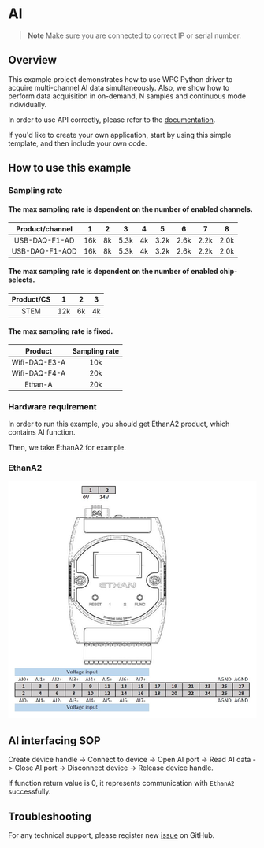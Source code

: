 # AI
> **Note**
> Make sure you are connected to correct IP or serial number.

## Overview

This example project demonstrates how to use WPC Python driver to acquire multi-channel AI data simultaneously.
Also, we show how to perform data acquisition in on-demand, N samples and continuous mode individually.

In order to use API correctly, please refer to the [documentation](https://wpc-systems-ltd.github.io/WPC_Python_driver_release/).

If you'd like to create your own application, start by using this simple template, and then include your own code.

## How to use this example

### Sampling rate

#### The max sampling rate is dependent on the number of enabled channels.

| Product/channel | 1   | 2   | 3   | 4   | 5   | 6   | 7   | 8   |
|:---------------:|:---:|:---:|:---:|:---:|:---:|:---:|:---:|:---:|
| USB-DAQ-F1-AD   | 16k | 8k  | 5.3k| 4k  | 3.2k| 2.6k| 2.2k| 2.0k|
| USB-DAQ-F1-AOD  | 16k | 8k  | 5.3k| 4k  | 3.2k| 2.6k| 2.2k| 2.0k|

#### The max sampling rate is dependent on the number of enabled chip-selects.

| Product/CS  | 1  | 2  |3   |
|:-----------:|:--:|:--:|:--:|
| STEM        |12k |6k  |4k  |

#### The max sampling rate is fixed.

| Product       |Sampling rate|
|:-------------:|:-----------:|
| Wifi-DAQ-E3-A | 10k         |
| Wifi-DAQ-F4-A | 20k         |
| Ethan-A       | 20k         |

### Hardware requirement

In order to run this example, you should get EthanA2 product, which contains AI function.

Then, we take EthanA2 for example.

### EthanA2

<img src="https://github.com/WPC-Systems-Ltd/WPC_Python_driver_release/blob/main/Reference/Pinouts/pinout-EthanA2.JPG" alt="drawing" width="600"/>

## AI interfacing SOP

Create device handle -> Connect to device -> Open AI port -> Read AI data -> Close AI port -> Disconnect device -> Release device handle.

If function return value is 0, it represents communication with `EthanA2` successfully.

## Troubleshooting

For any technical support, please register new [issue](https://github.com/WPC-Systems-Ltd/WPC_Python_driver_release/issues) on GitHub.